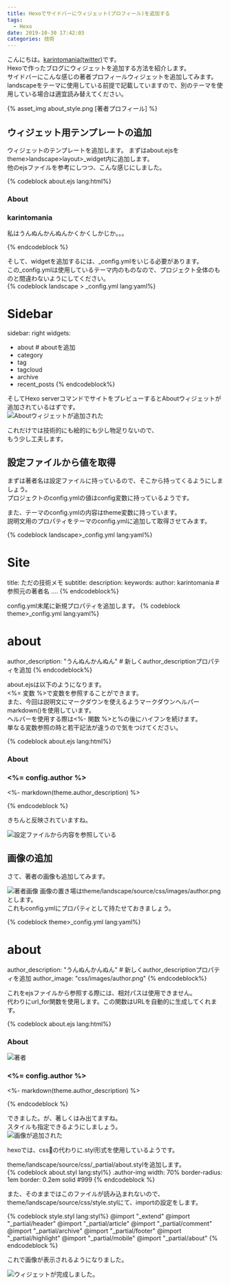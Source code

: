 ```yaml
---
title: Hexoでサイドバーにウィジェット(プロフィール)を追加する
tags:
  - Hexo
date: 2019-10-30 17:42:03
categories: 技術
---
```



こんにちは。[karintomania(twitter)](https://twitter.com/karintozuki)です。  
Hexoで作ったブログにウィジェットを追加する方法を紹介します。  
サイドバーにこんな感じの著者プロフィールウィジェットを追加してみます。 
landscapeをテーマに使用している前提で記載していますので、別のテーマを使用している場合は適宜読み替えてください。  

{% asset_img about_style.png [著者プロフィール] %}

## ウィジェット用テンプレートの追加
ウィジェットのテンプレートを追加します。
まずはabout.ejsをtheme>landscape>layout>_widget内に追加します。  
他のejsファイルを参考にしつつ、こんな感じにしました。


{% codeblock about.ejs lang:html%}
<div class="widget-wrap">
<h3 class="widget-title">About</h3>
<div class="widget">
	<h3>karintomania</h3>
	<p>私はうんぬんかんぬんかくかくしかじか。。。</p>
</div>
</div>
{% endcodeblock %}

<!-- more -->

そして、widgetを追加するには、_config.ymlをいじる必要があります。  
この_config.ymlは使用しているテーマ内のものなので、プロジェクト全体のものと間違わないようにしてください。  
{% codeblock landscape > _config.yml lang:yaml%}
# Sidebar
sidebar: right
widgets:
- about  # aboutを追加
- category
- tag
- tagcloud
- archive
- recent_posts
{% endcodeblock%}

そしてHexo serverコマンドでサイトをプレビューするとAboutウィジェットが追加されているはずです。  
![Aboutウィジェットが追加された](about_plane.png)

これだけでは技術的にも絵的にも少し物足りないので、  
もう少し工夫します。 

## 設定ファイルから値を取得
まずは著者名は設定ファイルに持っているので、そこから持ってくるようにしましょう。  
プロジェクトのconfig.ymlの値はconfig変数に持っているようです。  


また、テーマのconfig.ymlの内容はtheme変数に持っています。  
説明文用のプロパティをテーマのconfig.ymlに追加して取得させてみます。

{% codeblock landscape>_config.yml lang:yaml%}
# Site
title: ただの技術メモ
subtitle:
description:
keywords:
author: karintomania # 参照元の著者名
....
{% endcodeblock%}

config.yml末尾に新規プロパティを追加します。
{% codeblock theme>_config.yml lang:yaml%}
# about
author_description: "うんぬんかんぬん"  # 新しくauthor_descriptionプロパティを追加
{% endcodeblock%}

about.ejsは以下のようになります。  
<%= 変数 %>で変数を参照することができます。  
また、今回は説明文にマークダウンを使えるようマークダウンヘルパー markdown()を使用しています。  
ヘルパーを使用する際は<%- 関数 %>と%の後にハイフンを続けます。  
単なる変数参照の時と若干記法が違うので気をつけてください。  

{% codeblock about.ejs lang:html%}
<div class="widget-wrap">
<h3 class="widget-title">About</h3>
<div class="widget">
	<h3><%= config.author %></h3>
	<p><%- markdown(theme.author_description) %></p>
</div>
</div>
{% endcodeblock %}

きちんと反映されていますね。


![設定ファイルから内容を参照している](about_setting.png)

## 画像の追加
さて、著者の画像も追加してみます。

![著者画像](author.png)
画像の置き場はtheme/landscape/source/css/images/author.pngとします。  
これもconfig.ymlにプロパティとして持たせておきましょう。

{% codeblock theme>_config.yml lang:yaml%}
# about
author_description: "うんぬんかんぬん"  # 新しくauthor_descriptionプロパティを追加
author_image: "css/images/author.png"
{% endcodeblock%}

これをejsファイルから参照する際には、相対パスは使用できません。  
代わりにurl_for関数を使用します。この関数はURLを自動的に生成してくれます。

{% codeblock about.ejs lang:html%}
<div class="widget-wrap">
	<h3 class="widget-title">About</h3>
	<div class="widget">
		<!-- url_forで著者の画像URLを生成している -->
		<img src="<%- url_for(theme.author_image) %>" alt="著者" class="author_img">
	<h3><%= config.author %></h3>
	<p><%- markdown(theme.author_description) %></p>
	</div>
</div>
{% endcodeblock %}

できました。が、著しくはみ出てますね。  
スタイルも指定できるようにしましょう。  
![画像が追加された](about_image.png)

hexoでは、cssの代わりに.styl形式を使用しているようです。  

theme/landscape/source/css/_partial/about.stylを追加します。  
{% codeblock about.styl lang:styl%}
.author-img
  width: 70%
  border-radius: 1em
  border: 0.2em solid #999
{% endcodeblock %}

また、そのままではこのファイルが読み込まれないので、  
theme/landscape/source/css/style.stylにて、importの設定をします。

{% codeblock style.styl lang:styl%}
@import "_extend"
@import "_partial/header"
@import "_partial/article"
@import "_partial/comment"
@import "_partial/archive"
@import "_partial/footer"
@import "_partial/highlight"
@import "_partial/mobile"
@import "_partial/about"
{% endcodeblock %}

これで画像が表示されるようになりました。  

![ウィジェットが完成しました。](about_style.png)
